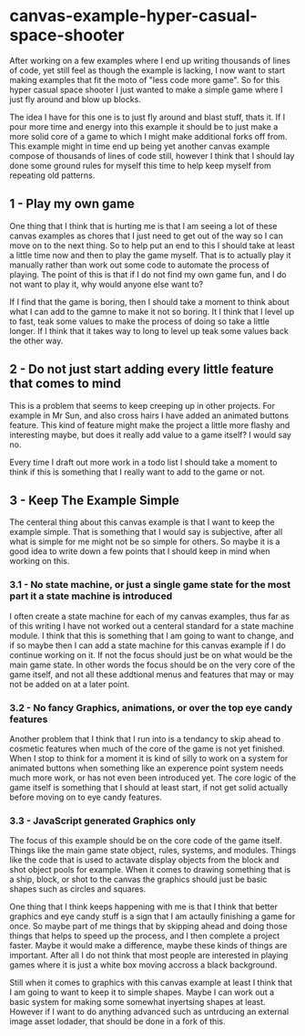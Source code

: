 # canvas-example-hyper-casual-space-shooter

After working on a few examples where I end up writing thousands of lines of code, yet still feel as though the example is lacking, I now want to start making examples that fit the moto of "less code more game". So for this hyper casual space shooter I just wanted to make a simple game where I just fly around and blow up blocks. 

The idea I have for this one is to just fly around and blast stuff, thats it. If I pour more time and energy into this example it should be to just make a more solid core of a game to which I might make additional forks off from. This example might in time end up being yet another canvas example compose of thousands of lines of code still, however I think that I should lay done some ground rules for myself this time to help keep myself from repeating old patterns.

## 1 - Play my own game

One thing that I think that is hurting me is that I am seeing a lot of these canvas examples as chores that I just need to get out of the way so I can move on to the next thing. So to help put an end to this I should take at least a little time now and then to play the game myself. That is to actually play it manually rather than work out some code to automate the process of playing. The point of this is that if I do not find my own game fun, and I do not want to play it, why would anyone else want to?

If I find that the game is boring, then I should take a moment to think about what I can add to the gamne to make it not so boring. It I think that I level up to fast, teak some values to make the process of doing so take a little longer. If I think that it takes way to long to level up teak some values back the other way.

## 2 - Do not just start adding every little feature that comes to mind

This is a problem that seems to keep creeping up in other projects. For example in Mr Sun, and also cross hairs I have added an animated buttons feature. This kind of feature might make the project a little more flashy and interesting maybe, but does it really add value to a game itself? I would say no.

Every time I draft out more work in a todo list I should take a moment to think if this is something that I really want to add to the game or not.

## 3 - Keep The Example Simple

The centeral thing about this canvas example is that I want to keep the example simple. That is something that I would say is subjective, after all what is simple for me might not be so simple for others. So maybe it is a good idea to write down a few points that I should keep in mind when working on this.

### 3.1 - No state machine, or just a single game state for the most part it a state machine is introduced

I often create a state machine for each of my canvas examples, thus far as of this writing I have not worked out a centeral standard for a state machine module. I think that this is something that I am going to want to change, and if so maybe then I can add a state machine for this canvas example if I do continue working on it. If not the focus should just be on what would be the main game state. In other words the focus should be on the very core of the game itself, and not all these addtional menus and features that may or may not be added on at a later point.

### 3.2 - No fancy Graphics, animations, or over the top eye candy features

Another problem that I think that I run into is a tendancy to skip ahead to cosmetic features when much of the core of the game is not yet finished. When I stop to think for a moment it is kind of silly to work on a system for animated buttons when something like an experence point system needs much more work, or has not even been introduced yet. The core logic of the game itself is something that I should at least start, if not get solid actually before moving on to eye candy features.

### 3.3 - JavaScript generated Graphics only

The focus of this example should be on the core code of the game itself. Things like the main game state object, rules, systems, and modules. Things like the code that is used to actavate display objects from the block and shot object pools for example. When it comes to drawing something that is a ship, block, or shot to the canvas the graphics should just be basic shapes such as circles and squares.

One thing that I think keeps happening with me is that I think that better graphics and eye candy stuff is a sign that I am actaully finishing a game for once. So maybe part of me things that by skipping ahead and doing those things that helps to speed up the process, and I then complete a project faster. Maybe it would make a difference, maybe these kinds of things are important. After all I do not think that most people are interested in playing games where it is just a white box moving accross a black background.

Still when it comes to graphics with this canvas example at least I think that I am going to want to keep it to simple shapes. Maybe I can work out a basic system for making some somewhat inyertsing shapes at least. However if I want to do anything advanced such as untrducing an external image asset lodader, that should be done in a fork of this.

